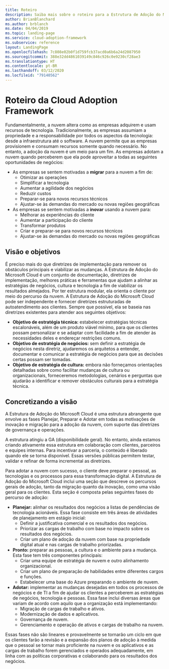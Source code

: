 ```yaml
---
title: Roteiro
description: Saiba mais sobre o roteiro para a Estrutura de Adoção do Microsoft Cloud para Azure.
author: BrianBlanchard
ms.author: brblanch
ms.date: 04/04/2019
ms.topic: landing-page
ms.service: cloud-adoption-framework
ms.subservice: reference
layout: LandingPage
ms.openlocfilehash: 7c808e02b0f1d759fcb37acd0a6b6a24d2087950
ms.sourcegitcommit: 388e32dd4861039149c846c926c0e9230cf28ae3
ms.translationtype: HT
ms.contentlocale: pt-BR
ms.lasthandoff: 03/12/2020
ms.locfileid: "79140562"
---
```

# <a name="cloud-adoption-framework-roadmap"></a>Roteiro da Cloud Adoption Framework

Fundamentalmente, a nuvem altera como as empresas adquirem e usam recursos de tecnologia. Tradicionalmente, as empresas assumiam a propriedade e a responsabilidade por todos os aspectos da tecnologia: desde a infraestrutura até o software. A nuvem permite que as empresas provisionem e consumam recursos somente quando necessário. No entanto, a adoção da nuvem é um meio para um fim. As empresas adotam a nuvem quando perceberem que ela pode aproveitar a todas as seguintes oportunidades de negócios:

- As empresas se sentem motivadas a **migrar** para a nuvem a fim de:
  - Otimizar as operações
  - Simplificar a tecnologia
  - Aumentar a agilidade dos negócios
  - Reduzir custos
  - Preparar-se para novos recursos técnicos
  - Ajustar-se às demandas do mercado ou novas regiões geográficas
- As empresas se sentem motivadas a **inovar** usando a nuvem para:
  - Melhorar as experiências do cliente
  - Aumentar a participação do cliente
  - Transformar produtos
  - Criar e preparar-se para novos recursos técnicos
  - Ajustar-se às demandas do mercado ou novas regiões geográficas

## <a name="vision-and-objectives"></a>Visão e objetivos

É preciso mais do que diretrizes de implementação para remover os obstáculos principais e viabilizar as mudanças. A Estrutura de Adoção do Microsoft Cloud é um conjunto de documentação, diretrizes de implementação, melhores práticas e ferramentas que ajudam a alinhar as estratégias de negócios, cultura e tecnologia a fim de viabilizar os resultados almejados. Por ter estrutura modular, ela orienta o cliente por meio do percurso da nuvem. A Estrutura de Adoção do Microsoft Cloud pode ser independente e fornecer diretrizes estruturadas de autoatendimento aos clientes. Sempre que possível, ela se baseia nas diretrizes existentes para atender aos seguintes objetivos:

- **Objetivo de estratégia técnica:** estabelecer estratégias técnicas escalonáveis, além de um produto viável mínimo, para que os clientes possam personalizar e se adaptar com facilidade a fim de atender às necessidades deles e endereçar restrições comuns.
- **Objetivo de estratégia de negócios:** sem definir a estratégia de negócios nesta diretriz, ajudaremos os arquitetos a entender, documentar e comunicar a estratégia de negócios para que as decisões certas possam ser tomadas.
- **Objetivo de estratégia de cultura:** embora não forneçamos orientações detalhadas sobre como facilitar mudanças de cultura ou organizacionais, forneceremos metodologias, cenários e perguntas que ajudarão a identificar e remover obstáculos culturais para a estratégia técnica.

## <a name="fulfilling-the-vision"></a>Concretizando a visão

A Estrutura de Adoção do Microsoft Cloud é uma estrutura abrangente que envolve as fases Planejar, Preparar e Adotar em todas as motivações de inovação e migração para a adoção da nuvem, com suporte das diretrizes de governança e operações.

A estrutura atingiu a GA (disponibilidade geral). No entanto, ainda estamos criando ativamente essa estrutura em colaboração com clientes, parceiros e equipes internas. Para incentivar a parceria, o conteúdo é liberado quando ele se torna disponível. Essas versões públicas permitem testar, validar e refinar de forma incremental as diretrizes.

Para adotar a nuvem com sucesso, o cliente deve preparar o pessoal, as tecnologias e os processos para essa transformação digital. A Estrutura de Adoção do Microsoft Cloud inclui uma seção que descreve os percursos gerais de adoção, tanto da migração quanto da inovação, como uma visão geral para os clientes. Esta seção é composta pelas seguintes fases do percurso de adoção:

- **Planejar:** alinhar os resultados dos negócios a listas de pendências de tecnologia acionáveis. Essa fase consiste em três áreas de atividades de planejamento em estágio inicial:
  - Definir a justificativa comercial e os resultados dos negócios.
  - Priorizar as cargas de trabalho com base no impacto sobre os resultados dos negócios.
  - Criar um plano de adoção da nuvem com base na propriedade digital atual e nas cargas de trabalho priorizadas.
- **Pronto:** preparar as pessoas, a cultura e o ambiente para a mudança. Esta fase tem três componentes principais:
  - Criar uma equipe de estratégia de nuvem e outro alinhamento organizacional.
  - Criar um plano de preparação de habilidades entre diferentes cargos e funções.
  - Estabelecer uma base do Azure preparando o ambiente de nuvem.
- **Adotar:** implementar as mudanças desejadas em todos os processos de negócios e de TI a fim de ajudar os clientes a perceberem as estratégias de negócios, tecnologia e pessoas. Essa fase inclui diversas áreas que variam de acordo com aquilo que a organização está implementando:
  - Migração de cargas de trabalho e ativos.
  - Modernização de dados e aplicativos.
  - Governança de nuvem.
  - Gerenciamento e operação de ativos e cargas de trabalho na nuvem.

Essas fases não são lineares e provavelmente se tornarão um ciclo em que os clientes farão a revisão e a expansão dos planos de adoção à medida que o pessoal se tornar mais proficiente na nuvem e os aplicativos e as cargas de trabalho forem gerenciados e operados adequadamente, em linha com as políticas corporativas e colaborando para os resultados dos negócios.
